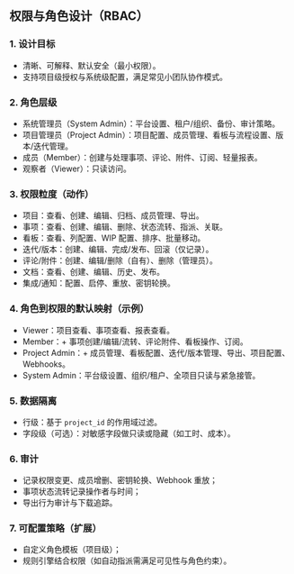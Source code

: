 ## 权限与角色设计（RBAC）

### 1. 设计目标
- 清晰、可解释、默认安全（最小权限）。
- 支持项目级授权与系统级配置，满足常见小团队协作模式。

### 2. 角色层级
- 系统管理员（System Admin）：平台设置、租户/组织、备份、审计策略。
- 项目管理员（Project Admin）：项目配置、成员管理、看板与流程设置、版本/迭代管理。
- 成员（Member）：创建与处理事项、评论、附件、订阅、轻量报表。
- 观察者（Viewer）：只读访问。

### 3. 权限粒度（动作）
- 项目：查看、创建、编辑、归档、成员管理、导出。
- 事项：查看、创建、编辑、删除、状态流转、指派、关联。
- 看板：查看、列配置、WIP 配置、排序、批量移动。
- 迭代/版本：创建、编辑、完成/发布、回滚（仅记录）。
- 评论/附件：创建、编辑/删除（自有）、删除（管理员）。
- 文档：查看、创建、编辑、历史、发布。
- 集成/通知：配置、启停、重放、密钥轮换。

### 4. 角色到权限的默认映射（示例）
- Viewer：项目查看、事项查看、报表查看。
- Member：+ 事项创建/编辑/流转、评论附件、看板操作、订阅。
- Project Admin：+ 成员管理、看板配置、迭代/版本管理、导出、项目配置、Webhooks。
- System Admin：平台级设置、组织/租户、全项目只读与紧急接管。

### 5. 数据隔离
- 行级：基于 `project_id` 的作用域过滤。
- 字段级（可选）：对敏感字段做只读或隐藏（如工时、成本）。

### 6. 审计
- 记录权限变更、成员增删、密钥轮换、Webhook 重放；
- 事项状态流转记录操作者与时间；
- 导出行为审计与下载追踪。

### 7. 可配置策略（扩展）
- 自定义角色模板（项目级）；
- 规则引擎结合权限（如自动指派需满足可见性与角色约束）。


